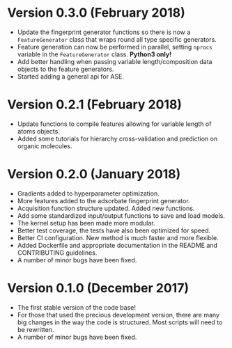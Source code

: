# Version 0.3.0 (February 2018)

-   Update the fingerprint generator functions so there is now a
`FeatureGenerator` class that wraps round all type specific generators.
-   Feature generation can now be performed in parallel, setting `nprocs`
variable in the `FeatureGenerator` class. **Python3 only!**
-   Add better handling when passing variable length/composition data objects
to the feature generators.
-   Started adding a general api for ASE.

# Version 0.2.1 (February 2018)

-   Update functions to compile features allowing for variable length of atoms
objects.
-   Added some tutorials for hierarchy cross-validation and prediction on
organic molecules.

# Version 0.2.0 (January 2018)

-   Gradients added to hyperparameter optimization.
-   More features added to the adsorbate fingerprint generator.
-   Acquisition function structure updated. Added new functions.
-   Add some standardized input/output functions to save and load models.
-   The kernel setup has been made more modular.
-   Better test coverage, the tests have also been optimized for speed.
-   Better CI configuration. New method is much faster and more flexible.
-   Added Dockerfile and appropriate documentation in the README and
CONTRIBUTING guidelines.
-   A number of minor bugs have been fixed.

# Version 0.1.0 (December 2017)

-   The first stable version of the code base!
-   For those that used the precious development version, there are many
big changes in the way the code is structured. Most scripts will need to be
rewritten.
-   A number of minor bugs have been fixed.

